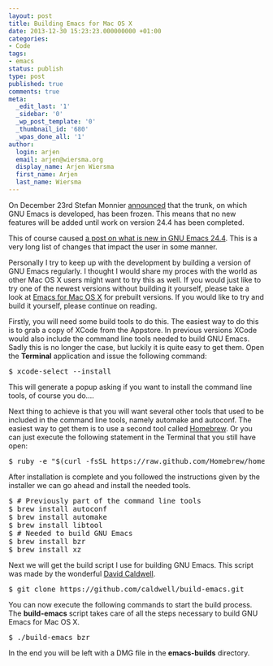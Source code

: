 ```yaml
---
layout: post
title: Building Emacs for Mac OS X
date: 2013-12-30 15:23:23.000000000 +01:00
categories:
- Code
tags:
- emacs
status: publish
type: post
published: true
comments: true
meta:
  _edit_last: '1'
  _sidebar: '0'
  _wp_post_template: '0'
  _thumbnail_id: '680'
  _wpas_done_all: '1'
author:
  login: arjen
  email: arjen@wiersma.org
  display_name: Arjen Wiersma
  first_name: Arjen
  last_name: Wiersma
---
```

<p>On December 23rd Stefan Monnier <a href="http://lists.gnu.org/archive/html/emacs-devel/2013-12/msg00844.html" title="Announcement of freeze">announced</a> that the trunk, on which GNU Emacs is developed, has been frozen. This means that no new features will be added until work on version 24.4 has been completed.</p>
<p>This of course caused <a href="http://www.masteringemacs.org/articles/2013/12/29/whats-new-in-emacs-24-4/" title="What is new in Emacs 24.4">a post on what is new in GNU Emacs 24.4</a>. This is a very long list of changes that impact the user in some manner.</p>
<p>Personally I try to keep up with the development by building a version of GNU Emacs regularly. I thought I would share my proces with the world as other Mac OS X users might want to try this as well. If you would just like to try one of the newest versions without building it yourself, please take a look at <a href="http://emacsformacosx.com/builds" title="Emacs for Mac OS X">Emacs for Mac OS X</a> for prebuilt versions. If you would like to try and build it yourself, please continue on reading.</p>
<p>Firstly, you will need some build tools to do this. The easiest way to do this is to grab a copy of XCode from the Appstore. In previous versions XCode would also include the command line tools needed to build GNU Emacs. Sadly this is no longer the case, but luckily it is quite easy to get them. Open the <strong>Terminal</strong> application and issue the following command:</p>
<pre lang="bash">
$ xcode-select --install
</pre>
<p>This will generate a popup asking if you want to install the command line tools, of course you do....</p>
<p>Next thing to achieve is that you will want several other tools that used to be included in the command line tools, namely automake and autoconf. The easiest way to get them is to use a second tool called <a href="http://brew.sh" title="Homebrew">Homebrew</a>. Or you can just execute the following statement in the Terminal that you still have open:</p>
<pre lang="bash">
$ ruby -e "$(curl -fsSL https://raw.github.com/Homebrew/homebrew/go/install)"
</pre>
<p>After installation is complete and you followed the instructions given by the installer we can go ahead and install the needed tools.</p>
<pre lang="bash">
$ # Previously part of the command line tools
$ brew install autoconf
$ brew install automake
$ brew install libtool
$ # Needed to build GNU Emacs
$ brew install bzr
$ brew install xz
</pre>
<p>Next we will get the build script I use for building GNU Emacs. This script was made by the wonderful <a href="http://emacsformacosx.com" title="David Caldwell">David Caldwell</a>.</p>
<pre lang="bash">
$ git clone https://github.com/caldwell/build-emacs.git
</pre>
<p>You can now execute the following commands to start the build process. The <strong>build-emacs</strong> script takes care of all the steps necessary to build GNU Emacs for Mac OS X. </p>
<pre lang="bash">
$ ./build-emacs bzr
</pre>
<p>In the end you will be left with a DMG file in the <strong>emacs-builds</strong> directory. </p>
